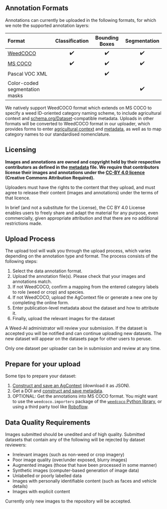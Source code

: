 ## Annotation Formats

Annotations can currently be uploaded in the following formats, for which we note the supported annotation layers:

| Format | Classification | Bounding Boxes | Segmentation |
|:-------|:--------------:|:--------------:|:--------------:|
| [WeedCOCO](./weedcoco) | ✔️ | ✔️ | ✔️ |
| [MS COCO](https://cocodataset.org/#format-data) | ✔️ | ✔️ | ✔️ |
| Pascal VOC XML | | ✔️ | |
| Color-coded segmentation masks | | | ✔️ |

We natively support WeedCOCO format which extends on MS COCO to specify a weed
ID-oriented category naming scheme, to include agricultural context and
[schema.org/Dataset](https://schema.org/Dataset)-compatible metadata.
Uploads in other formats will be converted to WeedCOCO format in our uploader,
which provides forms to enter [agricultural context](/editor) and
[metadata](/meta-editor), as well as to map category names to our
standardised nomenclature.

## Licensing

**Images and annotations are owned and copyright held by their respective contributors as defined in the [metadata](/meta-editor) file. 
We require that contributors license their images and annotations under the
[CC-BY 4.0 licence](https://creativecommons.org/licenses/by/4.0/) (Creative Commons Attribution Required).**

Uploaders must have the rights to the content that they upload, and must agree to release their content 
(images and annotations) under the terms of that licence.

In brief (and not a substitute for the License), the CC BY 4.0 License enables
users to freely share and adapt the material for any purpose, even
commercially, given appropriate attribution and that there are no additional
restrictions made.


## Upload Process

The upload tool will walk you through the upload process, 
which varies depending on the annotation type and format. 
The process consists of the following steps:

1. Select the data annotation format.
2. Upload the annotation file(s). Please check that your images and annotations match.
3. If not WeedCOCO, confirm a mapping from the entered category labels to role (weed or crop) and species.
4. If not WeedCOCO, upload the AgContext file or generate a new one by completing the online form.
5. Enter publication-level metadata about the dataset and how to attribute it.
6. Finally, upload the relevant images for the dataset

A Weed-AI administrator will review your submission. If the dataset is accepted
you will be notified and can continue uploading new datasets. The new dataset
will appear on the datasets page for other users to peruse.

Only one dataset per uploader can be in submission and review at any time.

## Prepare for your upload

Some tips to prepare your dataset:

1. [Construct and save an AgContext](/editor) (download it as JSON).
2. Get a DOI and [construct and save metadata](/meta-editor).
3. OPTIONAL: Get the annotations into MS COCO format. You might want to use the `weedcoco.importers` package of the [`weedcoco` Python library](https://github.com/Sydney-Informatics-Hub/Weed-ID-Interchange), or using a third party tool like [Roboflow](https://roboflow.com).


## Data Quality Requirements

Images submitted should be unedited and of high quality. Submitted datasets that contain any of the following will be rejected by
dataset reviewers:

* Irrelevant images (such as non-weed or crop imagery)
* Poor image quality (over/under exposed, blurry images)
* Augmented images (those that have been processed in some manner)
* Synthetic images (computer-based generation of image data)
* Unlabelled or poorly labelled data
* Images with personally identifiable content (such as faces and vehicle details)
* Images with explicit content

Currently only new images to the repository will be accepted.
